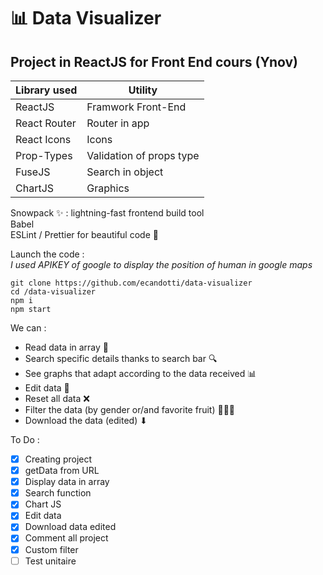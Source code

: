 # 📊 Data Visualizer  
## Project in ReactJS for Front End cours (Ynov)

Library used | Utility
------------ | -------------
ReactJS | Framwork Front-End
React Router | Router in app
React Icons | Icons
Prop-Types | Validation of props type
FuseJS | Search in object
ChartJS | Graphics  
  
Snowpack ✨ : lightning-fast frontend build tool  
Babel  
ESLint / Prettier for beautiful code 🥰  

Launch the code :  
*I used APIKEY of google to display the position of human in google maps*
```
git clone https://github.com/ecandotti/data-visualizer
cd /data-visualizer
npm i
npm start
```
  
We can : 
- Read data in array 📁  
- Search specific details thanks to search bar 🔍  
- See graphs that adapt according to the data received 📊  
- Edit data 📝  
- Reset all data ❌  
- Filter the data (by gender or/and favorite fruit) 👨‍🎨🍇  
- Download the data (edited) ⬇︎  
  
To Do :  
- [X] Creating project  
- [X] getData from URL  
- [X] Display data in array  
- [X] Search function  
- [X] Chart JS  
- [X] Edit data  
- [X] Download data edited  
- [X] Comment all project  
- [X] Custom filter  
- [ ] Test unitaire  
